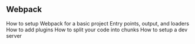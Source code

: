 ## Webpack
How to setup Webpack for a basic project
Entry points, output, and loaders
How to add plugins
How to split your code into chunks
How to setup a dev server
